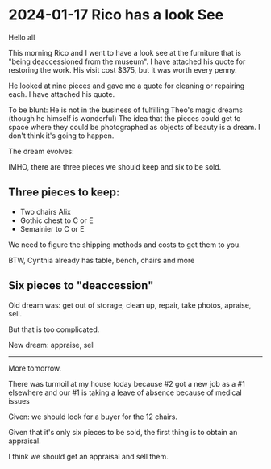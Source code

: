 # 2024-01-17 Rico has a look See


Hello all

This morning Rico and I went to have a look see at the furniture that is "being deaccessioned from the museum".  I have attached his quote for restoring the work. His visit cost $375, but it was worth every penny.

He looked at nine pieces and gave me a quote for cleaning or repairing each.  I have attached his quote.

To be blunt: He is not in the business of fulfilling Theo's magic dreams (though he himself is wonderful) The idea that the pieces could get to space where they could be photographed as objects of beauty is a dream.  I don't think it's going to happen.

The dream evolves:

IMHO, there are three pieces we should keep and six to be sold.

## Three pieces to keep:

* Two chairs Alix
* Gothic chest to C or E
* Semainier to C or E

We need to figure the shipping methods and costs to get them to you.

BTW, Cynthia already has table, bench, chairs and more

## Six pieces to "deaccession"

Old dream was: get out of storage, clean up, repair, take photos, apraise, sell.

But that is too complicated.

New dream: appraise, sell

***

More tomorrow.

There was turmoil at my house today because #2 got a new job as a #1 elsewhere and our #1 is taking a leave of absence because of medical issues




Given: we should look for a buyer for the 12 chairs.

Given that it's only six pieces to be sold, the first thing is to obtain an appraisal.

I think we should get an appraisal and sell them.

